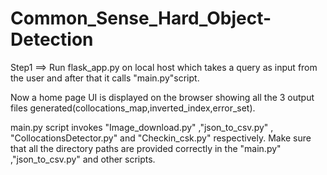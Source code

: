 # Common_Sense_Hard_Object-Detection

Step1 ==> Run flask_app.py on local host which takes a query as input from the user and after that it calls "main.py"script.

Now a home page UI is displayed on the browser showing all the 3 output files generated(collocations_map,inverted_index,error_set).

main.py script invokes "Image_download.py" ,"json_to_csv.py" , "CollocationsDetector.py" and "Checkin_csk.py" respectively.
Make sure that all the directory paths are provided correctly in the "main.py" ,"json_to_csv.py" and other scripts.
